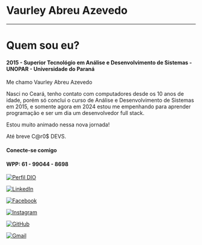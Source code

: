 
# Vaurley Abreu Azevedo


-------

# Quem sou eu?

#### 2015 - Superior Tecnológio em Análise e Desenvolvimento de Sistemas - UNOPAR - Universidade do Paraná

Me chamo Vaurley Abreu Azevedo

Nasci no Ceará, tenho contato com computadores desde os 10 anos de idade, porém só conclui o curso de Análise e Desenvolvimento de Sistemas em 2015, e somente agora em 2024 estou me empenhando para aprender programação e ser um dia um desenvolvedor full stack.

Estou muito animado nessa nova jornada!

Até breve C@r0$ DEVS. 

#### Conecte-se comigo
#### WPP: 61 - 99044 - 8698



[![Perfil DIO](https://img.shields.io/badge/-Meu%20Perfil%20na%20DIO-30A3DC?style=for-the-badge)](https://https://www.dio.me/users/vaurley4)


[![LinkedIn](https://img.shields.io/badge/LinkedIn-0077B5?style=for-the-badge&logo=linkedin&logoColor=white)](https://www.linkedin.com/in/vaurley-abreu-azevedo-265a8b20b/)

[![Facebook](https://img.shields.io/badge/Facebook-1877F2?style=for-the-badge&logo=facebook&logoColor=white)](https://www.facebook.com/vaurley)

[![Instagram](https://img.shields.io/badge/-Instagram-%23E4405F?style=for-the-badge&logo=instagram&logoColor=white)](https://www.instagram.com/vaurley/)

[![GitHub](https://img.shields.io/badge/GitHub-100000?style=for-the-badge&logo=github&logoColor=white)](https://github.com/Vaurley)

[![Gmail](https://img.shields.io/badge/Gmail-333333?style=for-the-badge&logo=gmail&logoColor=red)](mailto:vaurley4@gmail.com)


